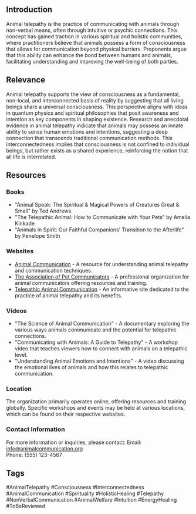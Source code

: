## Introduction
Animal telepathy is the practice of communicating with animals through non-verbal means, often through intuitive or psychic connections. This concept has gained traction in various spiritual and holistic communities, where practitioners believe that animals possess a form of consciousness that allows for communication beyond physical barriers. Proponents argue that this ability can enhance the bond between humans and animals, facilitating understanding and improving the well-being of both parties.

## Relevance
Animal telepathy supports the view of consciousness as a fundamental, non-local, and interconnected basis of reality by suggesting that all living beings share a universal consciousness. This perspective aligns with ideas in quantum physics and spiritual philosophies that posit awareness and intention as key components in shaping existence. Research and anecdotal evidence in animal telepathy indicate that animals may possess an innate ability to sense human emotions and intentions, suggesting a deep connection that transcends traditional communication methods. This interconnectedness implies that consciousness is not confined to individual beings, but rather exists as a shared experience, reinforcing the notion that all life is interrelated.

## Resources

### Books
- "Animal Speak: The Spiritual & Magical Powers of Creatures Great & Small" by Ted Andrews
- "The Telepathic Animal: How to Communicate with Your Pets" by Amelia Kinkade
- "Animals in Spirit: Our Faithful Companions' Transition to the Afterlife" by Penelope Smith

### Websites
- [Animal Communication](https://www.animalsinourhearts.com) - A resource for understanding animal telepathy and communication techniques.
- [The Association of Pet Communicators](https://www.petcommunicators.org) - A professional organization for animal communicators offering resources and training.
- [Telepathic Animal Communication](https://www.telepathicanimalcommunication.com) - An informative site dedicated to the practice of animal telepathy and its benefits.

### Videos
- "The Science of Animal Communication" - A documentary exploring the various ways animals communicate and the potential for telepathic connections.
- "Communicating with Animals: A Guide to Telepathy" - A workshop video that teaches viewers how to connect with animals on a telepathic level.
- "Understanding Animal Emotions and Intentions" - A video discussing the emotional lives of animals and how this relates to telepathic communication.

### Location
The organization primarily operates online, offering resources and training globally. Specific workshops and events may be held at various locations, which can be found on their respective websites.

### Contact Information
For more information or inquiries, please contact:
Email: info@animalcommunication.org  
Phone: (555) 123-4567

## Tags
#AnimalTelepathy #Consciousness #Interconnectedness #AnimalCommunication #Spirituality #HolisticHealing #Telepathy #NonVerbalCommunication #AnimalWelfare #Intuition #EnergyHealing #ToBeReviewed
